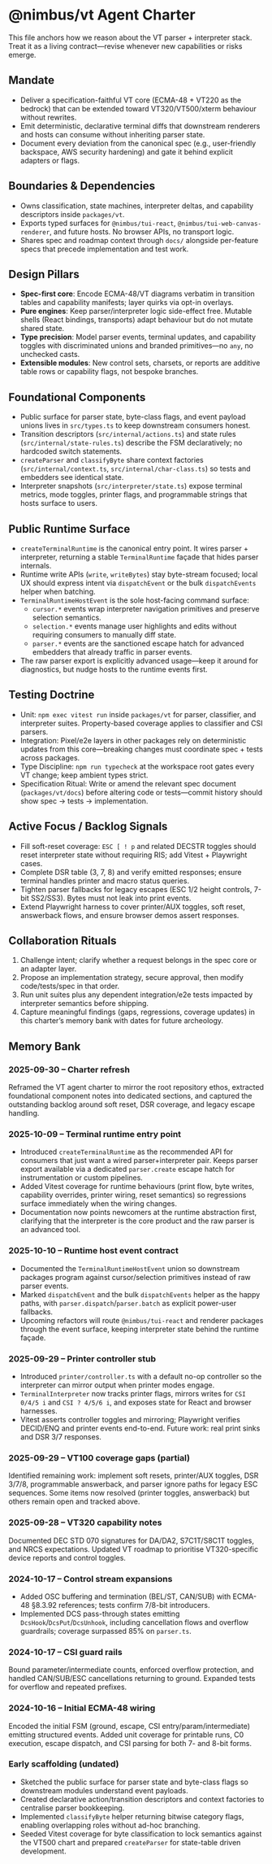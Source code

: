 # @nimbus/vt Agent Charter

This file anchors how we reason about the VT parser + interpreter stack. Treat it as a living contract—revise whenever new capabilities or risks emerge.

## Mandate
- Deliver a specification-faithful VT core (ECMA-48 + VT220 as the bedrock) that can be extended toward VT320/VT500/xterm behaviour without rewrites.
- Emit deterministic, declarative terminal diffs that downstream renderers and hosts can consume without inheriting parser state.
- Document every deviation from the canonical spec (e.g., user-friendly backspace, AWS security hardening) and gate it behind explicit adapters or flags.

## Boundaries & Dependencies
- Owns classification, state machines, interpreter deltas, and capability descriptors inside `packages/vt`.
- Exports typed surfaces for `@nimbus/tui-react`, `@nimbus/tui-web-canvas-renderer`, and future hosts. No browser APIs, no transport logic.
- Shares spec and roadmap context through `docs/` alongside per-feature specs that precede implementation and test work.

## Design Pillars
- **Spec-first core**: Encode ECMA-48/VT diagrams verbatim in transition tables and capability manifests; layer quirks via opt-in overlays.
- **Pure engines**: Keep parser/interpreter logic side-effect free. Mutable shells (React bindings, transports) adapt behaviour but do not mutate shared state.
- **Type precision**: Model parser events, terminal updates, and capability toggles with discriminated unions and branded primitives—no `any`, no unchecked casts.
- **Extensible modules**: New control sets, charsets, or reports are additive table rows or capability flags, not bespoke branches.

## Foundational Components
- Public surface for parser state, byte-class flags, and event payload unions lives in `src/types.ts` to keep downstream consumers honest.
- Transition descriptors (`src/internal/actions.ts`) and state rules (`src/internal/state-rules.ts`) describe the FSM declaratively; no hardcoded switch statements.
- `createParser` and `classifyByte` share context factories (`src/internal/context.ts`, `src/internal/char-class.ts`) so tests and embedders see identical state.
- Interpreter snapshots (`src/interpreter/state.ts`) expose terminal metrics, mode toggles, printer flags, and programmable strings that hosts surface to users.

## Public Runtime Surface
- `createTerminalRuntime` is the canonical entry point. It wires parser + interpreter, returning a stable `TerminalRuntime` façade that hides parser internals.
- Runtime write APIs (`write`, `writeBytes`) stay byte-stream focused; local UX should express intent via `dispatchEvent` or the bulk `dispatchEvents` helper when batching.
- `TerminalRuntimeHostEvent` is the sole host-facing command surface:
  - `cursor.*` events wrap interpreter navigation primitives and preserve selection semantics.
  - `selection.*` events manage user highlights and edits without requiring consumers to manually diff state.
  - `parser.*` events are the sanctioned escape hatch for advanced embedders that already traffic in parser events.
- The raw parser export is explicitly advanced usage—keep it around for diagnostics, but nudge hosts to the runtime events first.

## Testing Doctrine
- Unit: `npm exec vitest run` inside `packages/vt` for parser, classifier, and interpreter suites. Property-based coverage applies to classifier and CSI parsers.
- Integration: Pixel/e2e layers in other packages rely on deterministic updates from this core—breaking changes must coordinate spec + tests across packages.
- Type Discipline: `npm run typecheck` at the workspace root gates every VT change; keep ambient types strict.
- Specification Ritual: Write or amend the relevant spec document (`packages/vt/docs`) before altering code or tests—commit history should show spec → tests → implementation.

## Active Focus / Backlog Signals
- Fill soft-reset coverage: `ESC [ ! p` and related DECSTR toggles should reset interpreter state without requiring RIS; add Vitest + Playwright cases.
- Complete DSR table (3, 7, 8) and verify emitted responses; ensure terminal handles printer and macro status queries.
- Tighten parser fallbacks for legacy escapes (ESC 1/2 height controls, 7-bit SS2/SS3). Bytes must not leak into print events.
- Extend Playwright harness to cover printer/AUX toggles, soft reset, answerback flows, and ensure browser demos assert responses.

## Collaboration Rituals
1. Challenge intent; clarify whether a request belongs in the spec core or an adapter layer.
2. Propose an implementation strategy, secure approval, then modify code/tests/spec in that order.
3. Run unit suites plus any dependent integration/e2e tests impacted by interpreter semantics before shipping.
4. Capture meaningful findings (gaps, regressions, coverage updates) in this charter’s memory bank with dates for future archeology.

## Memory Bank
### 2025-09-30 – Charter refresh
Reframed the VT agent charter to mirror the root repository ethos, extracted foundational component notes into dedicated sections, and captured the outstanding backlog around soft reset, DSR coverage, and legacy escape handling.

### 2025-10-09 – Terminal runtime entry point
- Introduced `createTerminalRuntime` as the recommended API for consumers that just want a wired parser+interpreter pair. Keeps parser export available via a dedicated `parser.create` escape hatch for instrumentation or custom pipelines.
- Added Vitest coverage for runtime behaviours (print flow, byte writes, capability overrides, printer wiring, reset semantics) so regressions surface immediately when the wiring changes.
- Documentation now points newcomers at the runtime abstraction first, clarifying that the interpreter is the core product and the raw parser is an advanced tool.

### 2025-10-10 – Runtime host event contract
- Documented the `TerminalRuntimeHostEvent` union so downstream packages program against cursor/selection primitives instead of raw parser events.
- Marked `dispatchEvent` and the bulk `dispatchEvents` helper as the happy paths, with `parser.dispatch`/`parser.batch` as explicit power-user fallbacks.
- Upcoming refactors will route `@nimbus/tui-react` and renderer packages through the event surface, keeping interpreter state behind the runtime façade.

### 2025-09-29 – Printer controller stub
- Introduced `printer/controller.ts` with a default no-op controller so the interpreter can mirror output when printer modes engage.
- `TerminalInterpreter` now tracks printer flags, mirrors writes for `CSI 0/4/5 i` and `CSI ? 4/5/6 i`, and exposes state for React and browser harnesses.
- Vitest asserts controller toggles and mirroring; Playwright verifies DECID/ENQ and printer events end-to-end. Future work: real print sinks and DSR 3/7 responses.

### 2025-09-29 – VT100 coverage gaps (partial)
Identified remaining work: implement soft resets, printer/AUX toggles, DSR 3/7/8, programmable answerback, and parser ignore paths for legacy ESC sequences. Some items now resolved (printer toggles, answerback) but others remain open and tracked above.

### 2025-09-28 – VT320 capability notes
Documented DEC STD 070 signatures for DA/DA2, S7C1T/S8C1T toggles, and NRCS expectations. Updated VT roadmap to prioritise VT320-specific device reports and control toggles.

### 2024-10-17 – Control stream expansions
- Added OSC buffering and termination (BEL/ST, CAN/SUB) with ECMA-48 §8.3.92 references; tests confirm 7/8-bit introducers.
- Implemented DCS pass-through states emitting `DcsHook`/`DcsPut`/`DcsUnhook`, including cancellation flows and overflow guardrails; coverage surpassed 85% on `parser.ts`.

### 2024-10-17 – CSI guard rails
Bound parameter/intermediate counts, enforced overflow protection, and handled CAN/SUB/ESC cancellations returning to ground. Expanded tests for overflow and repeated prefixes.

### 2024-10-16 – Initial ECMA-48 wiring
Encoded the initial FSM (ground, escape, CSI entry/param/intermediate) emitting structured events. Added unit coverage for printable runs, C0 execution, escape dispatch, and CSI parsing for both 7- and 8-bit forms.

### Early scaffolding (undated)
- Sketched the public surface for parser state and byte-class flags so downstream modules understand event payloads.
- Created declarative action/transition descriptors and context factories to centralise parser bookkeeping.
- Implemented `classifyByte` helper returning bitwise category flags, enabling overlapping roles without ad-hoc branching.
- Seeded Vitest coverage for byte classification to lock semantics against the VT500 chart and prepared `createParser` for state-table driven development.
